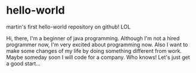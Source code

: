 # hello-world
martin's first hello-world repository on github! LOL

Hi, there,
I'm a beginner of java programming. Although I'm not a hired programmer now, I'm very excited about programming now. Also I want to make some changes of my life by doing something different from work. Maybe someday soon I will code for a company. Who knows! Let's just get a good start...
